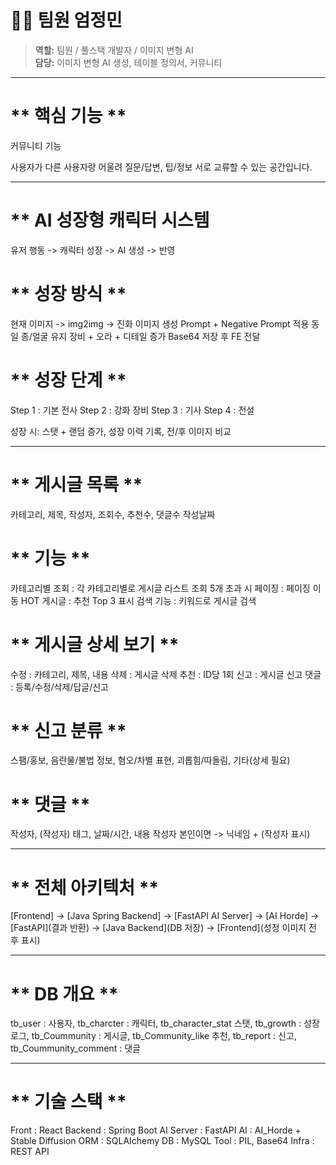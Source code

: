 # 🧑‍💻 팀원 엄정민 

> **역할:** 팀원 / 풀스택 개발자 / 이미지 변형 AI </br>
> **담당:** 이미지 변형 AI 생성, 테이블 정의서, 커뮤니티

---------------------------------------------------------------------------------------

# ** 핵심 기능 **

커뮤니티 기능

사용자가 다른 사용자랑 어울려 질문/답변, 팁/정보 서로 교류할 수 있는 공간입니다. 

---------------------------------------------------------------------------------------

# ** AI 성장형 캐릭터 시스템
유저 행동 -> 캐릭터 성장 -> AI 생성 -> 반영

# ** 성장 방식 **
현재 이미지 -> img2img -> 진화 이미지 생성
Prompt + Negative Prompt 적용
동일 종/얼굴 유지
장비 + 오라 + 디테일 증가
Base64 저장 후 FE 전달

# ** 성장 단계 **
Step 1 : 기본 전사
Step 2 : 강화 장비
Step 3 : 기사
Step 4 : 전설

성장 시:
스탯 + 랜덤 증가, 성장 이력 기록, 전/후 이미지 비교

---------------------------------------------------------------------------------------

# ** 게시글 목록 **
카테고리, 제목, 작성자, 조회수, 추천수, 댓글수 작성날짜

# ** 기능 **
카테고리별 조회 : 각 카테고리별로 게시글 리스트 조회
5개 초과 시 페이징 : 페이징 이동
HOT 게시글 : 추천 Top 3 표시
검색 기능 : 키워드로 게시글 검색

# ** 게시글 상세 보기 **
수정 : 카테고리, 제목, 내용
삭제 : 게시글 삭제
추천 : ID당 1회
신고 : 게시글 신고
댓글 : 등록/수정/삭제/답글/신고

# ** 신고 분류 **
스팸/홍보, 음란물/불법 정보, 혐오/차별 표현, 괴롭힘/따돌림, 기타(상세 필요)

# ** 댓글 **
작성자, (작성자) 태그, 날짜/시간, 내용
작성자 본인이면 -> 닉네임 + (작성자 표시)

---------------------------------------------------------------------------------------

# ** 전체 아키텍처 **
[Frontend] -> [Java Spring Backend] -> [FastAPI AI Server] ->
[AI Horde] -> [FastAPI](결과 반환) -> [Java Backend](DB 저장) ->
[Frontend](성정 이미지 전 후 표시)

---------------------------------------------------------------------------------------

# ** DB 개요 **
tb_user : 사용자, tb_charcter : 캐릭터, tb_character_stat 스탯,
tb_growth : 성장 로그, tb_Coummunity : 게시글, tb_Community_like 추천,
tb_report : 신고, tb_Coummunity_comment : 댓글

---------------------------------------------------------------------------------------

# ** 기술 스택 **
Front : React
Backend : Spring Boot
AI Server : FastAPI
AI : AI_Horde + Stable Diffusion
ORM : SQLAIchemy
DB : MySQL
Tool : PIL, Base64
Infra : REST API